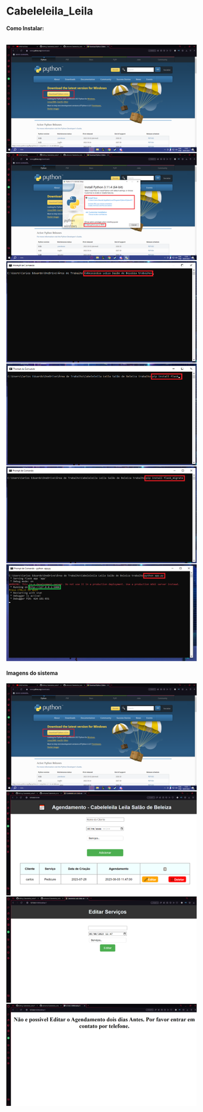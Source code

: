 # Cabeleleila_Leila
<h4>Como Instalar:</h4><br>
<img src = "imagens/1.png">
<img src = "imagens/2.png">
<img src = "imagens/3.png">
<img src = "imagens/4.png">
<img src = "imagens/6.png">
<img src = "imagens/7.png">
<h4>Imagens do sistema</h4>
<img src = "imagens/1.png">
<img src = "imagens/8.png">
<img src = "imagens/9.png">
<img src = "imagens/10.png">

